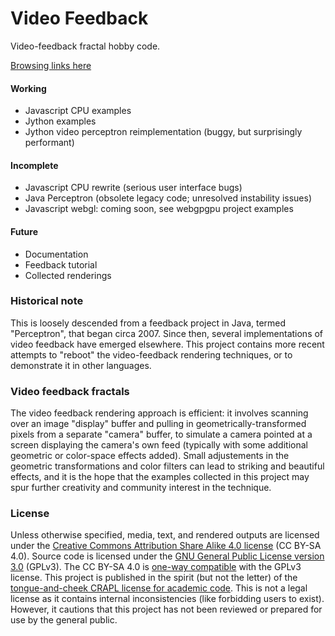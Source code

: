 # Video Feedback

Video-feedback fractal hobby code.

[Browsing links here](https://michaelerule.github.io/videofeedback/)

#### Working
 - Javascript CPU examples
 - Jython examples
 - Jython video perceptron reimplementation (buggy, but surprisingly performant)
 
#### Incomplete
 - Javascript CPU rewrite (serious user interface bugs)
 - Java Perceptron (obsolete legacy code; unresolved instability issues)
 - Javascript webgl: coming soon, see webgpgpu project examples
 
#### Future
 - Documentation
 - Feedback tutorial
 - Collected renderings
 
### Historical note

This is loosely descended from a feedback project in Java, termed "Perceptron", that began circa 2007. Since then, several implementations of video feedback have emerged elsewhere. This project contains more recent attempts to "reboot" the video-feedback rendering techniques, or to demonstrate it in other languages.

### Video feedback fractals

The video feedback rendering approach is efficient: it involves scanning over an image "display" buffer and pulling in geometrically-transformed pixels from a separate "camera" buffer, to simulate a camera pointed at a screen displaying the camera's own feed (typically with some additional geometric or color-space effects added). Small adjustements in the geometric transformations and color filters can lead to striking and beautiful effects, and it is the hope that the examples collected in this project may spur further creativity and community interest in the technique.

### License

Unless otherwise specified, media, text, and rendered outputs are licensed under the [Creative Commons Attribution Share Alike 4.0 license](https://choosealicense.com/licenses/cc-by-sa-4.0/) (CC BY-SA 4.0). Source code is licensed under the [GNU General Public License version 3.0](https://www.gnu.org/copyleft/gpl.html) (GPLv3). The CC BY-SA 4.0 is [one-way compatible](https://creativecommons.org/compatiblelicenses) with the GPLv3 license. 
This project is published in the spirit (but not the letter) of the [tongue-and-cheek CRAPL license for academic code](http://matt.might.net/articles/crapl/CRAPL-LICENSE.txt). This is not a legal license as it contains internal inconsistencies (like forbidding users to exist). However, it cautions that this project has not been reviewed or prepared for use by the general public.




